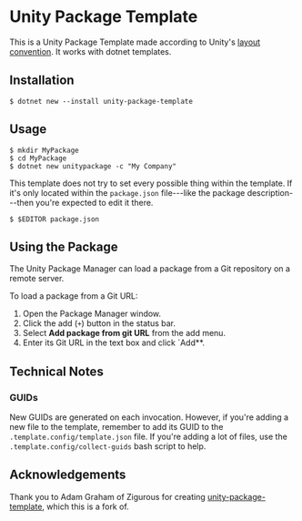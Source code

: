 # Unity Package Template

This is a Unity Package Template made according to Unity's [layout convention](https://docs.unity3d.com/Manual/cus-layout.html). It works with dotnet templates.

## Installation

    $ dotnet new --install unity-package-template
    
## Usage

    $ mkdir MyPackage
    $ cd MyPackage
    $ dotnet new unitypackage -c "My Company"
    
This template does not try to set every possible thing within the template. If it's only located within the `package.json` file---like the package description---then you're expected to edit it there.
    
    $ $EDITOR package.json
    
## Using the Package

The Unity Package Manager can load a package from a Git repository on a remote server.

To load a package from a Git URL:

1. Open the Package Manager window.
2. Click the add (`+`) button in the status bar.
3. Select **Add package from git URL** from the add menu.
4. Enter its Git URL in the text box and click `Add**.

## Technical Notes

### GUIDs

New GUIDs are generated on each invocation. However, if you're adding a new file to the template, remember to add its GUID to the `.template.config/template.json` file. If you're adding a lot of files, use the `.template.config/collect-guids` bash script to help.

## Acknowledgements

Thank you to Adam Graham of Zigurous for creating [unity-package-template](https://github.com/zigurous/unity-package-template), which this is a fork of.
